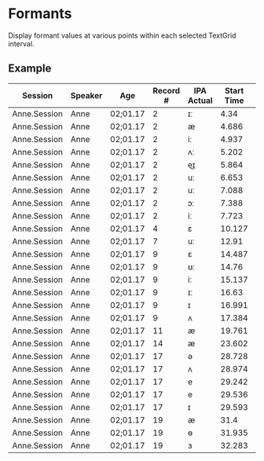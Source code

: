 # Formants

Display formant values at various points within each selected TextGrid interval.

## Example

| Session | Speaker | Age | Record # | IPA Actual | Start Time | End Time | F110 | F120 | F130 | F140 | F150 | F160 | F170 | F180 | F190 | F210 | F220 | F230 | F240 | F250 | F260 | F270 | F280 | F290 | F310 | F320 | F330 | F340 | F350 | F360 | F370 | F380 | F390 | F410 | F420 | F430 | F440 | F450 | F460 | F470 | F480 | F490 | F510 | F520 | F530 | F540 | F550 | F560 | F570 | F580 | F590 |
| --- | --- | --- | --- | --- | --- | --- | --- | --- | --- | --- | --- | --- | --- | --- | --- | --- | --- | --- | --- | --- | --- | --- | --- | --- | --- | --- | --- | --- | --- | --- | --- | --- | --- | --- | --- | --- | --- | --- | --- | --- | --- | --- | --- | --- | --- | --- | --- | --- | --- | --- | --- |
| Anne.Session | Anne | 02;01.17 | 2 | ɪː | 4.34 | 4.583 | 583.562 | 549.954 | 627.65 | 310.798 | 737.077 | 626.454 | 583.54 | 654.116 | 676.446 | 668.816 | 1,769.793 | 801.152 | 1,179.486 | 2,927.48 | 2,938.79 | 956.809 | 3,040.229 | 3,052.894 | 2,635.43 | 3,010.94 | 3,110.383 | 2,973.734 | 3,408.613 | 3,499.45 | 3,111.971 | 3,644.515 | 3,426.3 | 3,718.023 | 4,232.843 | 3,401.239 | 3,859.406 | 5,019.492 | 5,063.24 | 3,598.608 | 4,921.305 | 4,845.754 | 4,982.536 | ∞ | 4,918.91 | 5,004.605 | ∞ | ∞ | 4,959.343 | ∞ | ∞ |
| Anne.Session | Anne | 02;01.17 | 2 | æ | 4.686 | 4.844 | 983.779 | 886.959 | 889.38 | 921.669 | 749.34 | 590.295 | 754.292 | 831.151 | 832.838 | 2,694.62 | 972.827 | 1,741.319 | 2,567.304 | 1,381.629 | 1,409.493 | 2,324.567 | 2,233.706 | 2,340.699 | 3,592.486 | 2,806.478 | 2,815.657 | 3,060.634 | 3,074.857 | 2,663.873 | 3,279.073 | 3,108.54 | 3,481.159 | 4,987.168 | 4,311.363 | 4,416.933 | 4,483.241 | 4,277.512 | 4,241.316 | 4,837.57 | 4,457.289 | 4,413.999 | ∞ | ∞ | ∞ | ∞ | ∞ | ∞ | ∞ | ∞ | ∞ |
| Anne.Session | Anne | 02;01.17 | 2 | iː | 4.937 | 5.106 | 497.612 | 481.747 | 479.092 | 494.45 | 505.828 | 493.581 | 453.918 | 445.943 | 461.53 | 958.207 | 1,042.577 | 1,063.234 | 1,114.34 | 841.892 | 1,782.27 | 1,191.943 | 2,404.309 | 2,293.515 | 3,085.701 | 3,091.224 | 2,965.577 | 2,934.872 | 2,630.159 | 3,072.451 | 2,953.872 | 2,839.453 | 3,514.134 | 3,652.573 | 3,604.118 | 3,601.347 | 3,545.188 | 3,356.056 | 4,448.682 | 4,179.755 | 4,199.03 | 4,265.413 | 5,343.148 | 5,205.507 | 5,139.134 | 5,086.167 | 5,034.363 | ∞ | ∞ | ∞ | ∞ |
| Anne.Session | Anne | 02;01.17 | 2 | ʌː | 5.202 | 5.664 | 837.631 | 855.595 | 876.841 | 843.372 | 832.528 | 805.068 | 789.639 | 766.612 | 760.358 | 2,568.288 | 1,996.496 | 2,369.229 | 1,282 | 1,714.953 | 2,179.513 | 2,563.68 | 2,707.764 | 2,450.53 | 3,242.973 | 2,787.854 | 2,554.235 | 2,594.727 | 2,762.422 | 2,916.739 | 2,823.985 | 2,796.488 | 3,745.819 | 4,973.456 | 4,502.771 | 4,498.508 | 3,408.506 | 4,496.087 | 4,317.8 | 4,515.098 | 4,379.003 | 4,695.2 | ∞ | ∞ | ∞ | 5,220.278 | ∞ | ∞ | ∞ | ∞ | ∞ |
| Anne.Session | Anne | 02;01.17 | 2 | e͜ɪ | 5.864 | 6.157 | 737.447 | 746.8 | 746.309 | 798.41 | 502.433 | 555.505 | 508.246 | 480.323 | 514.67 | 2,591.778 | 2,318.415 | 2,379.935 | 2,604.425 | 981.181 | 902.778 | 1,252.786 | 1,180.712 | 2,467.005 | 2,914.778 | 2,944.826 | 2,929.635 | 2,869.733 | 2,794.558 | 2,898.701 | 2,851.817 | 2,987.46 | 3,076.042 | 4,007.861 | 4,313.661 | 4,233.439 | 4,026.976 | 3,584.452 | 3,687.739 | 3,769.237 | 4,048.235 | 4,168.505 | ∞ | ∞ | ∞ | ∞ | ∞ | ∞ | ∞ | ∞ | ∞ |
| Anne.Session | Anne | 02;01.17 | 2 | uː | 6.653 | 7.026 | 599.737 | 611.094 | 615.742 | 771.626 | 629.071 | 582.992 | 570.289 | 576.793 | 588.273 | 2,757.995 | 2,691.553 | 2,764.005 | 2,803.609 | 2,705.062 | 2,679.538 | 2,720.939 | 2,929.233 | 2,918.736 | 3,851.814 | 3,179.117 | 3,196.439 | 2,873.289 | 2,736.789 | 2,926.324 | 3,150.132 | 3,002.456 | 3,405.098 | ∞ | 4,344.171 | 4,055.664 | 3,819.397 | 3,829.72 | 3,811.086 | 3,835.057 | 3,778.944 | 3,843.741 | ∞ | ∞ | ∞ | ∞ | ∞ | ∞ | ∞ | ∞ | ∞ |
| Anne.Session | Anne | 02;01.17 | 2 | uː | 7.088 | 7.307 | 570.111 | 582.997 | 599.208 | 640.02 | 713.123 | 750.025 | 689.422 | 644.586 | 603.856 | 889.196 | 1,477.812 | 2,561.943 | 2,693.684 | 822.097 | 2,405.305 | 1,098.843 | 916.022 | 1,364.285 | 2,855.163 | 3,155.255 | 2,832.307 | 3,289.426 | 2,535.804 | 2,525.624 | 2,419.682 | 2,322.86 | 2,311.479 | 3,388.756 | 4,301.042 | 3,917.867 | 3,735.87 | 3,947.261 | 3,866.381 | 3,654.326 | 3,118.614 | 3,923.506 | 5,103.712 | 5,269.176 | ∞ | ∞ | ∞ | ∞ | ∞ | 5,187.329 | ∞ |
| Anne.Session | Anne | 02;01.17 | 2 | ɔː | 7.388 | 7.665 | 914.952 | 914.843 | 930.855 | 939.423 | 932.958 | 929.471 | 764.807 | 729.98 | 670.84 | 2,179.312 | 2,157.672 | 2,203.328 | 2,271.648 | 2,337.002 | 2,388.779 | 923.264 | 1,534.012 | 1,840.193 | 3,642.111 | 3,781.205 | 3,330.044 | 3,532.563 | 2,646.247 | 3,682.868 | 2,460.35 | 2,706.014 | 3,230.192 | 5,158.119 | ∞ | 3,667.37 | 4,804.274 | 3,731.352 | 4,275.176 | 3,611.368 | 3,880.481 | 4,284.046 | ∞ | ∞ | ∞ | ∞ | ∞ | ∞ | ∞ | ∞ | ∞ |
| Anne.Session | Anne | 02;01.17 | 2 | iː | 7.723 | 7.927 | 547.492 | 622.012 | 623.714 | 585.226 | 509.341 | 514.381 | 452.393 | 438.411 | 441.672 | 2,700.579 | 2,858.348 | 3,096.07 | 2,483.41 | 2,409.087 | 1,998.409 | 1,941.327 | 2,072.266 | 2,051.541 | 4,245.725 | 3,181.479 | 3,135.814 | 3,332.828 | 3,374.242 | 3,435.367 | 3,455.596 | 3,568.93 | 3,474.975 | 4,882.871 | 4,300.424 | 4,455.155 | 4,426.29 | 4,478.004 | 4,449.194 | 4,881.595 | 4,663.276 | 4,243.269 | ∞ | ∞ | ∞ | ∞ | ∞ | ∞ | ∞ | ∞ | ∞ |
| Anne.Session | Anne | 02;01.17 | 4 | ɛ | 10.127 | 10.297 | 474.188 | 483.885 | 509.075 | 577.843 | 471.816 | 480.169 | 618.278 | 518.438 | 447.62 | 865.45 | 914.282 | 951.277 | 1,302.47 | 1,478.584 | 1,301.583 | 1,297.811 | 1,279.089 | 1,273.746 | 3,098.821 | 2,937.56 | 2,759.846 | 2,728.683 | 2,512.971 | 2,387.927 | 2,059.314 | 2,173.191 | 2,257.989 | 3,689.448 | 3,624.42 | 3,740.07 | 3,415.19 | 3,784.231 | 3,061.704 | 2,694.958 | 3,403.74 | 3,531.892 | 4,622.614 | 4,951.144 | 4,658.25 | 4,458.53 | 4,598.488 | 4,573.26 | 4,527.843 | 4,645.87 | 4,761.805 |
| Anne.Session | Anne | 02;01.17 | 7 | uː | 12.91 | 13.097 | 503.358 | 495.89 | 534.824 | 539.039 | 574.77 | 617.158 | 631.658 | 555.57 | 495.476 | 1,065.553 | 1,056.221 | 1,206.384 | 917.004 | 2,025.011 | 1,865.021 | 1,976.26 | 1,799.696 | 1,717.917 | 2,897.81 | 2,542.366 | 2,362.847 | 2,189.413 | 3,199.409 | 3,580.819 | 3,760.137 | 3,420.429 | 3,092.415 | 3,850.766 | 3,790.281 | 4,044.908 | 3,883.274 | 3,944.367 | 3,604.378 | ∞ | 3,948.899 | 4,193.495 | ∞ | ∞ | ∞ | ∞ | ∞ | ∞ | ∞ | ∞ | ∞ |
| Anne.Session | Anne | 02;01.17 | 9 | ɛ | 14.487 | 14.76 | 600.816 | 927.948 | 909.585 | 845.395 | 821.314 | 697.258 | 820.144 | 839.279 | 769.922 | 877.299 | 2,140.377 | 2,187.727 | 2,091.166 | 1,899.955 | 1,304.181 | 1,420.029 | 1,804.031 | 1,713.985 | 2,750.636 | 2,823.385 | 4,137.757 | 3,237.875 | 2,612.142 | 2,660.32 | 2,097.155 | 3,341.158 | 2,984.097 | 3,453.237 | 4,328.065 | ∞ | 4,285.958 | 4,457.969 | 4,224.114 | 3,732.982 | 4,924.195 | 4,267.867 | 5,114.478 | ∞ | ∞ | ∞ | ∞ | ∞ | 4,872.553 | ∞ | ∞ |
| Anne.Session | Anne | 02;01.17 | 9 | ʊː | 14.76 | 15.027 | 804.327 | 690.476 | 746.545 | 663.24 | 648.783 | 660.439 | 590.769 | 561.556 | 462.606 | 1,469.269 | 968.558 | 1,115.62 | 959.461 | 1,040.449 | 1,108.57 | 1,123.388 | 1,383.203 | 1,127.425 | 2,723.583 | 2,369.865 | 2,151.63 | 2,099.568 | 2,980.411 | 2,963.496 | 3,038.574 | 2,853.873 | 2,304.735 | 4,429.936 | 3,146.909 | 3,129.132 | 3,379.932 | 3,323.128 | 4,491.252 | 4,698.201 | 4,337.621 | 3,094.446 | ∞ | 4,787.649 | 5,039.111 | 5,007.756 | 4,951.498 | ∞ | ∞ | ∞ | 4,781.235 |
| Anne.Session | Anne | 02;01.17 | 9 | iː | 15.137 | 15.413 | 652.635 | 553.273 | 488.534 | 420.065 | 624.037 | 632.572 | 622.636 | 340.724 | 594.846 | 1,014.04 | 972.48 | 894.097 | 914.71 | 911.329 | 896.987 | 837.696 | 915.584 | 2,698.086 | 3,177.945 | 3,134.461 | 3,088.333 | 3,181.315 | 3,164.843 | 3,164.792 | 3,187.697 | 3,030.975 | 3,186.815 | 3,924.144 | 3,763.212 | 3,764.122 | 4,016.855 | 4,200.672 | 4,229.953 | 4,238.187 | 4,037.86 | 4,324.726 | ∞ | ∞ | 4,910.446 | ∞ | ∞ | ∞ | ∞ | 5,013.496 | ∞ |
| Anne.Session | Anne | 02;01.17 | 9 | ɪː | 16.63 | 16.945 | 638.267 | 617.994 | 495.07 | 365.778 | 368.087 | 361.084 | 396.2 | 340.773 | 325.102 | 963.591 | 937.65 | 631.257 | 1,232.466 | 2,273.266 | 1,094.536 | 2,025.32 | 1,722.376 | 1,832.683 | 3,130.868 | 3,203.449 | 3,130.752 | 3,218.335 | 3,329.825 | 3,153.429 | 3,218.961 | 2,704.359 | 3,020.018 | 3,378.515 | 3,688.711 | 3,497.403 | 3,851.299 | 4,244.027 | 3,634.88 | 3,662.325 | 4,006.872 | 3,744.086 | ∞ | 4,812.443 | ∞ | 4,836.448 | ∞ | 4,810.093 | ∞ | 5,306.469 | 4,708.77 |
| Anne.Session | Anne | 02;01.17 | 9 | ɪ | 16.991 | 17.209 | 631.616 | 659.292 | 653.612 | 638.714 | 628.65 | 711.725 | 599.435 | 631.629 | 606.614 | 2,420.587 | 3,106.388 | 2,110.86 | 2,411.759 | 3,128.359 | 2,094.443 | 2,060.799 | 1,471.829 | 2,305.565 | 3,216.02 | 3,463.186 | 3,298.887 | 3,324.037 | 3,253.365 | 3,369.03 | 3,419.489 | 3,581.076 | 3,457.567 | 3,915.273 | 4,351.92 | 4,140.599 | 4,163.757 | 4,423.774 | 4,405.575 | 4,113.171 | 4,073.26 | 4,370.166 | ∞ | ∞ | ∞ | ∞ | ∞ | ∞ | ∞ | ∞ | ∞ |
| Anne.Session | Anne | 02;01.17 | 9 | ʌ | 17.384 | 17.54 | 483.188 | 256.528 | 1,009.684 | 1,045.949 | 1,034.029 | 1,009.35 | 979.928 | 940.682 | 925.6 | 1,280.962 | 1,108.793 | 1,962.091 | 2,011.549 | 1,918.658 | 1,902.487 | 1,792.139 | 1,942.223 | 1,896.596 | 2,861.702 | 2,565.878 | 2,844.5 | 2,923.539 | 3,043.14 | 2,957.463 | 2,661.894 | 3,008.271 | 2,281.238 | 3,830.953 | 3,580.159 | 4,152.448 | 4,173.775 | 4,018.189 | 4,036.749 | 4,161.728 | 4,130.773 | 4,136.103 | ∞ | ∞ | ∞ | ∞ | ∞ | ∞ | ∞ | ∞ | ∞ |
| Anne.Session | Anne | 02;01.17 | 11 | æ | 19.761 | 19.976 | 662.397 | 829.025 | 833.506 | 840.475 | 868.803 | 699.064 | 781.5 | 954.053 | 906.223 | 827.294 | 906.816 | 1,966.515 | 1,515.262 | 1,356.117 | 1,279.206 | 1,469.587 | 2,281.581 | 960.968 | 2,800.686 | 2,825.092 | 2,751.838 | 2,793.743 | 2,634.168 | 2,736.146 | 2,756.383 | 3,910.088 | 2,345.293 | 3,760.251 | 2,864.244 | 4,305.312 | 4,177.455 | 4,113.784 | 3,349.091 | 3,620.769 | 4,639.552 | 4,026.449 | 4,677.94 | 5,300.289 | ∞ | ∞ | 5,127.662 | 5,069.29 | 4,836.477 | ∞ | 4,771.051 |
| Anne.Session | Anne | 02;01.17 | 14 | æ | 23.602 | 23.86 | 779.404 | 858.694 | 965.567 | 601.266 | 427.404 | 336.443 | 1,212.155 | 720.556 | 499.972 | 911.269 | 1,255.055 | 1,490.436 | 1,365.189 | 1,367.689 | 1,382.874 | 2,129.939 | 1,189.201 | 1,418.982 | 2,901.131 | 2,675.677 | 2,802.975 | 2,578.71 | 2,606.168 | 2,424.765 | 2,810.734 | 2,288.484 | 2,303.452 | 3,866.472 | 3,810.115 | 4,057.302 | 4,015.592 | 3,784.22 | 3,601.307 | 4,099.605 | 3,554.33 | 4,473.03 | 4,635.373 | ∞ | ∞ | 5,020.401 | ∞ | 4,374.836 | ∞ | 4,607.064 | 4,599.473 |
| Anne.Session | Anne | 02;01.17 | 17 | ə | 28.728 | 28.862 | 338.539 | 673.64 | 626.185 | 575.319 | 569.092 | 568.852 | 590.618 | 547.399 | 620.544 | 978.164 | 2,243.178 | 2,243.428 | 824.384 | 1,406.661 | 1,425.37 | 1,648.718 | 1,587.808 | 1,548.634 | 2,519.814 | 3,383.192 | 3,388.742 | 2,239.903 | 2,256.172 | 2,530.089 | 1,774.936 | 3,282.811 | 3,332.896 | 3,700.844 | 4,729.632 | 4,755.002 | 3,400.419 | 3,598.854 | 3,752.749 | 3,363.169 | 4,897.358 | 4,888.774 | 4,748.604 | ∞ | ∞ | 4,945.582 | 4,851.786 | 4,865.076 | 4,959.068 | ∞ | ∞ |
| Anne.Session | Anne | 02;01.17 | 17 | ʌ | 28.974 | 29.167 | 634.496 | 590.167 | 629.112 | 697.983 | 813.226 | 796.662 | 811.196 | 782.448 | 769.061 | 1,880.319 | 1,926.229 | 1,713.05 | 1,955.782 | 2,094.992 | 2,206.283 | 2,036.688 | 2,207.212 | 2,408.927 | 3,312.613 | 3,374.393 | 2,910.327 | 3,461.421 | 3,460.473 | 3,342.511 | 3,335.479 | 3,537.655 | 3,697.696 | 5,040.872 | 4,379.913 | 4,223.632 | 4,887.049 | 5,074.877 | 4,889.781 | 4,914.35 | 4,860.853 | 4,767.404 | ∞ | ∞ | ∞ | ∞ | ∞ | ∞ | ∞ | ∞ | ∞ |
| Anne.Session | Anne | 02;01.17 | 17 | e | 29.242 | 29.402 | 655.169 | 598.134 | 645.971 | 635.013 | 621.476 | 623.622 | 539.21 | 576.09 | 321.711 | 2,782.036 | 672.936 | 997.43 | 1,288.078 | 1,244.823 | 1,246.336 | 888.468 | 2,149.912 | 690.11 | 3,280.258 | 2,608.869 | 2,676.885 | 2,922.811 | 2,915.948 | 3,001.211 | 2,914.621 | 3,051.284 | 2,566.951 | 4,844.321 | 3,223.298 | 3,053.732 | 4,072.852 | 4,282.643 | 4,127.037 | 4,125.462 | 4,265.18 | 3,668.281 | ∞ | 5,062.383 | 5,050.293 | ∞ | ∞ | 5,094.317 | 4,430.36 | ∞ | 4,910.842 |
| Anne.Session | Anne | 02;01.17 | 17 | e | 29.536 | 29.593 | 526.176 | 495.775 | 445.427 | 612.357 | 629.184 | 687.333 | 710.54 | 711.793 | 436.914 | 2,189.36 | 622.9 | 866.085 | 2,052.5 | 2,093.037 | 2,877.212 | 2,983.985 | 1,743.103 | 876.404 | 3,296.008 | 3,038.599 | 3,005.794 | 3,049.965 | 3,017.363 | 3,920.286 | 4,053.186 | 3,332.846 | 3,001.336 | 4,152.141 | 3,794.841 | 4,029.135 | 4,075.843 | 4,062.615 | ∞ | ∞ | 4,037.372 | 3,953.918 | ∞ | 4,258.415 | 4,139.348 | ∞ | ∞ | ∞ | ∞ | ∞ | ∞ |
| Anne.Session | Anne | 02;01.17 | 17 | ɪ | 29.593 | 29.81 | 450.899 | 483.921 | 639.047 | 484.865 | 397.683 | 469.576 | 444.682 | 395.319 | 457.124 | 1,696.425 | 1,026.802 | 2,819.921 | 2,035.72 | 808.766 | 800.102 | 2,255.476 | 1,913.118 | 2,005.964 | 2,987.594 | 2,971.408 | 3,627.558 | 3,308.749 | 2,972.055 | 3,121.482 | 3,173.39 | 3,288.942 | 3,192.327 | 3,858.554 | 3,558.837 | ∞ | ∞ | 3,319.434 | 3,847.675 | 4,106.459 | 4,134.161 | 4,278.986 | ∞ | ∞ | ∞ | ∞ | 5,193.558 | 5,050.258 | ∞ | 4,802.894 | ∞ |
| Anne.Session | Anne | 02;01.17 | 19 | æ | 31.4 | 31.506 | 945.869 | 957.24 | 960.93 | 958.422 | 952.812 | 810.322 | 709.226 | 674.122 | 464.462 | 2,086.173 | 1,670.285 | 1,065.625 | 1,423.163 | 1,273.023 | 1,018.689 | 1,010.424 | 991.1 | 1,030.305 | 2,822.382 | 2,699.753 | 2,596.523 | 2,505.178 | 2,458.441 | 2,488.368 | 2,528.702 | 2,785.152 | 2,886.021 | 4,035.312 | 4,066.511 | 4,043.611 | 4,070.208 | 4,135.65 | 4,104.515 | 4,003.557 | 4,153.984 | 4,219.063 | ∞ | ∞ | 4,073.75 | ∞ | ∞ | ∞ | 5,037.853 | 4,846.145 | ∞ |
| Anne.Session | Anne | 02;01.17 | 19 | ɵ | 31.935 | 32.067 | 661.178 | 662.795 | 664.571 | 659.25 | 522.037 | 436.237 | 403.176 | 608.846 | 649.057 | 913.962 | 1,061.19 | 1,099.676 | 1,068.506 | 962.788 | 935.292 | 958.565 | 832.271 | 1,648.194 | 2,838.749 | 2,728.451 | 2,801.095 | 2,609.745 | 2,339.059 | 2,305.725 | 2,314.733 | 2,392.276 | 2,930.098 | 4,388.78 | 4,344.245 | 4,317.467 | 3,842.885 | 3,281.387 | 3,131.718 | 3,547.492 | 3,802.16 | 4,316.188 | ∞ | 4,496.833 | ∞ | 4,802.89 | ∞ | 5,048.115 | 4,980.203 | 5,166.547 | ∞ |
| Anne.Session | Anne | 02;01.17 | 19 | ɜ | 32.283 | 32.449 | 641.268 | 744.462 | 760.05 | 780.367 | 696.741 | 685.066 | 738.505 | 599.879 | 707.74 | 1,564.353 | 937.203 | 1,641.089 | 1,470.71 | 1,048.515 | 1,488.164 | 1,042.058 | 1,190.196 | 1,045.442 | 2,951.588 | 2,995.472 | 3,010.081 | 2,906.61 | 2,966.718 | 2,952.635 | 2,910.75 | 3,007.176 | 2,977.533 | 4,196.845 | 4,323.888 | 4,334.512 | 3,957.147 | 4,160.477 | 4,250.392 | 4,190.531 | 3,949.14 | 3,932.875 | ∞ | ∞ | ∞ | ∞ | ∞ | ∞ | ∞ | ∞ | ∞ |
